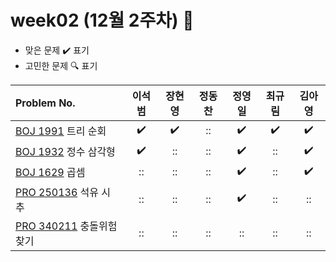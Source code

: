 
# week02 (12월 2주차) :pencil:

- 맞은 문제 :heavy_check_mark: 표기
- 고민한 문제 :mag: 표기


|Problem No.|이석범|장현영|정동찬|정영일|최규림|김아영|
|:-------------------------|:-----:|:------------------:|:-----:|:-----:|:-----:|:-----:|
|[BOJ 1991](https://www.acmicpc.net/problem/1991) 트리 순회|:heavy_check_mark:|:heavy_check_mark:|::|:heavy_check_mark:|:heavy_check_mark:|:heavy_check_mark:|
|[BOJ 1932](https://www.acmicpc.net/problem/1932) 정수 삼각형|:heavy_check_mark:|::|::|:heavy_check_mark:|::|:heavy_check_mark:|
|[BOJ 1629](https://www.acmicpc.net/problem/1629) 곱셈|::|::|::|:heavy_check_mark:|::|:heavy_check_mark:|
|[PRO 250136](https://school.programmers.co.kr/learn/courses/30/lessons/250136) 석유 시추|::|::|::|:heavy_check_mark:|::|::|
|[PRO 340211](https://school.programmers.co.kr/learn/courses/30/lessons/340211) 충돌위험 찾기|::|::|::|::|::|::|
